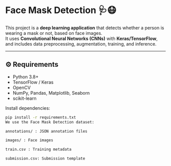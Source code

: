 # Face Mask Detection 🩺😷

This project is a **deep learning application** that detects whether a person is wearing a mask or not, based on face images.  
It uses **Convolutional Neural Networks (CNNs)** with **Keras/TensorFlow**, and includes data preprocessing, augmentation, training, and inference.

---

## ⚙️ Requirements
- Python 3.8+
- TensorFlow / Keras
- OpenCV
- NumPy, Pandas, Matplotlib, Seaborn
- scikit-learn

Install dependencies:
```bash
pip install -r requirements.txt
We use the Face Mask Detection dataset:

annotations/ : JSON annotation files

images/ : Face images

train.csv : Training metadata

submission.csv: Submission template
